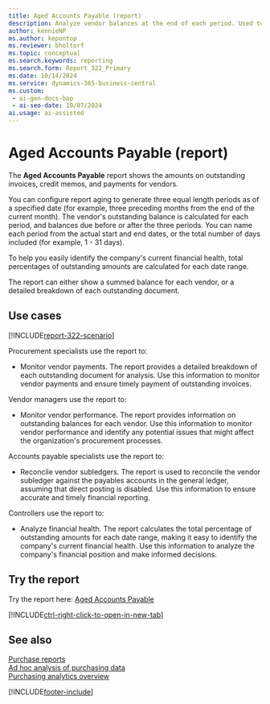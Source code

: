 ```yaml
---
title: Aged Accounts Payable (report)
description: Analyze vendor balances at the end of each period. Used to monitor unpaid invoices, and prioritize payments for overdue accounts.
author: kennieNP
ms.author: kepontop
ms.reviewer: bholtorf
ms.topic: conceptual
ms.search.keywords: reporting
ms.search.form: Report_322_Primary
ms.date: 10/14/2024
ms.service: dynamics-365-business-central
ms.custom:
 - ai-gen-docs-bap
 - ai-seo-date: 10/07/2024
ai.usage: ai-assisted
---
```


# Aged Accounts Payable (report)

The **Aged Accounts Payable** report shows the amounts on outstanding invoices, credit memos, and payments for vendors.

You can configure report aging to generate three equal length periods as of a specified date (for example, three preceding months from the end of the current month). The vendor's outstanding balance is calculated for each period, and balances due before or after the three periods. You can name each period from the actual start and end dates, or the total number of days included (for example, 1 - 31 days).

To help you easily identify the company's current financial health, total percentages of outstanding amounts are calculated for each date range.

The report can either show a summed balance for each vendor, or a detailed breakdown of each outstanding document.

## Use cases

[!INCLUDE[report-322-scenario](../includes/report-322-scenario-include.md)]

<!-- 
Prompt
Below is a report in an ERP system. Provide 3-4 use cases for different personas working with procurement.
Format like this:    
  
As a <persona>, use the report to    
* use case 1  
* use case 2    

Do not capitalize the persona names. 

## Report description
Shows overdue balances for vendors in time intervals. The overdue amounts can show by due date, posting date, or by document date. You can choose to show the amounts in local currency (LCY) and print details of the overdue documents. The time intervals can have headings with dates or with number of dates overdue, relative to the specified aging by type.
This report is the main report for reconciling vendor ledger to G/L. Assuming that you don't post directly to the payables account for the vendor posting group, this report is a specification of the amounts in the general ledger.

### What the report does
Shows the amount of outstanding invoices, credit memos and payments for vendors.

You can configure report aging to generate three equal length periods as of the specified date (i.e. three preceding months from the end of the current month). The vendor's outstanding balance is then calculated for each period, as well as any balances due before or after the three periods. 

Each period can be named from the actual start/end dates, or the total number of days included (i.e. 1 - 31 days).

A total percentage of outstanding amounts are calculated for each date range, to help you easily identify the company's current financial health.

The report can either show a summed balance for each vendor, or a detailed breakdown of each outstanding document for analysis.

### Use cases
Analyse vendor balances at the end of each period. Used to monitor unpaid invoices, and prioritise payments for overdue accounts. 

Allows easy reconciliation of the vendor subledger against the payables account(s) in the general ledger, assuming that direct posting is disabled. 

Please include your data sources and URLs
 -->

Procurement specialists use the report to:

* Monitor vendor payments. The report provides a detailed breakdown of each outstanding document for analysis. Use this information to monitor vendor payments and ensure timely payment of outstanding invoices.

Vendor managers use the report to:

* Monitor vendor performance. The report provides information on outstanding balances for each vendor. Use this information to monitor vendor performance and identify any potential issues that might affect the organization's procurement processes.

Accounts payable specialists use the report to:

* Reconcile vendor subledgers. The report is used to reconcile the vendor subledger against the payables accounts in the general ledger, assuming that direct posting is disabled. Use this information to ensure accurate and timely financial reporting.

Controllers use the report to:

* Analyze financial health. The report calculates the total percentage of outstanding amounts for each date range, making it easy to identify the company's current financial health. Use this information to analyze the company's financial position and make informed decisions.

## Try the report

Try the report here: [Aged Accounts Payable](https://businesscentral.dynamics.com?report=322)

[!INCLUDE[ctrl-right-click-to-open-in-new-tab](../includes/ctrl-right-click-to-open-in-new-tab.md)]

## See also

[Purchase reports](../purchase-reports.md)  
[Ad hoc analysis of purchasing data](../ad-hoc-analysis-purchasing.md)  
[Purchasing analytics overview](../purchasing-analytics-overview.md)  

[!INCLUDE[footer-include](../includes/footer-banner.md)]